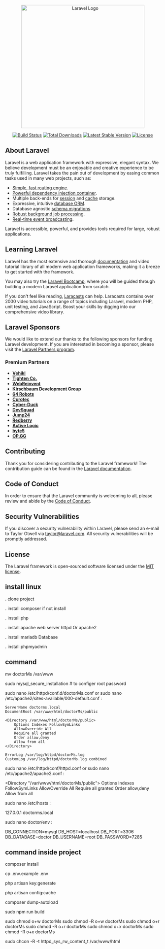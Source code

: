 <p align="center"><a href="https://laravel.com" target="_blank"><img src="https://raw.githubusercontent.com/laravel/art/master/logo-lockup/5%20SVG/2%20CMYK/1%20Full%20Color/laravel-logolockup-cmyk-red.svg" width="400" alt="Laravel Logo"></a></p>

<p align="center">
<a href="https://github.com/laravel/framework/actions"><img src="https://github.com/laravel/framework/workflows/tests/badge.svg" alt="Build Status"></a>
<a href="https://packagist.org/packages/laravel/framework"><img src="https://img.shields.io/packagist/dt/laravel/framework" alt="Total Downloads"></a>
<a href="https://packagist.org/packages/laravel/framework"><img src="https://img.shields.io/packagist/v/laravel/framework" alt="Latest Stable Version"></a>
<a href="https://packagist.org/packages/laravel/framework"><img src="https://img.shields.io/packagist/l/laravel/framework" alt="License"></a>
</p>

## About Laravel

Laravel is a web application framework with expressive, elegant syntax. We believe development must be an enjoyable and creative experience to be truly fulfilling. Laravel takes the pain out of development by easing common tasks used in many web projects, such as:

- [Simple, fast routing engine](https://laravel.com/docs/routing).
- [Powerful dependency injection container](https://laravel.com/docs/container).
- Multiple back-ends for [session](https://laravel.com/docs/session) and [cache](https://laravel.com/docs/cache) storage.
- Expressive, intuitive [database ORM](https://laravel.com/docs/eloquent).
- Database agnostic [schema migrations](https://laravel.com/docs/migrations).
- [Robust background job processing](https://laravel.com/docs/queues).
- [Real-time event broadcasting](https://laravel.com/docs/broadcasting).

Laravel is accessible, powerful, and provides tools required for large, robust applications.

## Learning Laravel

Laravel has the most extensive and thorough [documentation](https://laravel.com/docs) and video tutorial library of all modern web application frameworks, making it a breeze to get started with the framework.

You may also try the [Laravel Bootcamp](https://bootcamp.laravel.com), where you will be guided through building a modern Laravel application from scratch.

If you don't feel like reading, [Laracasts](https://laracasts.com) can help. Laracasts contains over 2000 video tutorials on a range of topics including Laravel, modern PHP, unit testing, and JavaScript. Boost your skills by digging into our comprehensive video library.

## Laravel Sponsors

We would like to extend our thanks to the following sponsors for funding Laravel development. If you are interested in becoming a sponsor, please visit the [Laravel Partners program](https://partners.laravel.com).

### Premium Partners

- **[Vehikl](https://vehikl.com/)**
- **[Tighten Co.](https://tighten.co)**
- **[WebReinvent](https://webreinvent.com/)**
- **[Kirschbaum Development Group](https://kirschbaumdevelopment.com)**
- **[64 Robots](https://64robots.com)**
- **[Curotec](https://www.curotec.com/services/technologies/laravel/)**
- **[Cyber-Duck](https://cyber-duck.co.uk)**
- **[DevSquad](https://devsquad.com/hire-laravel-developers)**
- **[Jump24](https://jump24.co.uk)**
- **[Redberry](https://redberry.international/laravel/)**
- **[Active Logic](https://activelogic.com)**
- **[byte5](https://byte5.de)**
- **[OP.GG](https://op.gg)**

## Contributing

Thank you for considering contributing to the Laravel framework! The contribution guide can be found in the [Laravel documentation](https://laravel.com/docs/contributions).

## Code of Conduct

In order to ensure that the Laravel community is welcoming to all, please review and abide by the [Code of Conduct](https://laravel.com/docs/contributions#code-of-conduct).

## Security Vulnerabilities

If you discover a security vulnerability within Laravel, please send an e-mail to Taylor Otwell via [taylor@laravel.com](mailto:taylor@laravel.com). All security vulnerabilities will be promptly addressed.

## License

The Laravel framework is open-sourced software licensed under the [MIT license](https://opensource.org/licenses/MIT).

## install linux

. clone project 

. install composer if not install 

. install php 

. install apache web server httpd Or apache2 

. install mariadb Database 

. install phpmyadmin 

## command 

mv doctorMs /var/www

sudo mysql_secure_installation # to configer root password 

sudo nano  /etc/httpd/conf.d/doctorMs.conf
or
sudo nano /etc/apache2/sites-available/000-default.conf :

    ServerName doctorms.local
    DocumentRoot /var/www/html/doctorMs/public

    <Directory /var/www/html/doctorMs/public>
        Options Indexes FollowSymLinks
        AllowOverride All
        Require all granted
        Order allow,deny
        Allow from all
    </Directory>

    ErrorLog /var/log/httpd/doctorMs.log
    CustomLog /var/log/httpd/doctorMs.log combined
</VirtualHost>

sudo nano /etc/httpd/conf/httpd.conf 
or
sudo nano /etc/apache2/apache2.conf
:

<Directory "/var/www/html/doctorMs/public">
    Options Indexes FollowSymLinks
    AllowOverride All
    Require all granted
    Order allow,deny
    Allow from all
</Directory>

sudo nano /etc/hosts :

127.0.0.1   doctorms.local

sudo nano doctor/env :

DB_CONNECTION=mysql
DB_HOST=localhost
DB_PORT=3306
DB_DATABASE=doctor
DB_USERNAME=root
DB_PASSWORD=7285

## command inside project 

composer install

cp .env.example .env

php artisan key:generate

php artisan config:cache

composer dump-autoload 

sudo npm run build

sudo chmod o+w doctorMs   sudo chmod -R  o+w doctorMs
sudo chmod o+r doctorMs   sudo chmod -R  o+r doctorMs
sudo chmod o+x doctorMs   sudo chmod -R  o+x doctorMs


sudo chcon -R -t httpd_sys_rw_content_t /var/www/html


